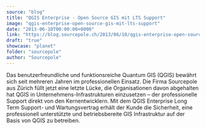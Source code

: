 ```yaml
---
source: "blog"
title: "QGIS Enterprise - Open Source GIS mit LTS Support"
image: "qgis-enterprise-open-source-gis-mit-lts-support"
date: "2013-06-10T00:00:00+0000"
link: "https://blog.sourcepole.ch/2013/06/10/qgis-enterprise-open-source-gis-mit-lts-support/"
draft: "true"
showcase: "planet"
folder: "sourcepole"
author: "Sourcepole"
---
```


Das benutzerfreundliche und funktionsreiche Quantum GIS (QGIS) bewährt sich seit mehreren Jahren im professionellen Einsatz. Die Firma Sourcepole aus Zürich füllt jetzt eine letzte Lücke, die Organisationen davon abgehalten hat QGIS in Unternehmens-Infrastrukturen einzusetzen &ndash; der professionelle Support direkt von den Kernentwicklern. Mit dem QGIS Enterprise Long Term Support- und Wartungsvertrag erhält der Kunde die Sicherheit, eine professionell unterstützte und betriebsbereite GIS Infrastruktur auf der Basis von QGIS zu betreiben.
